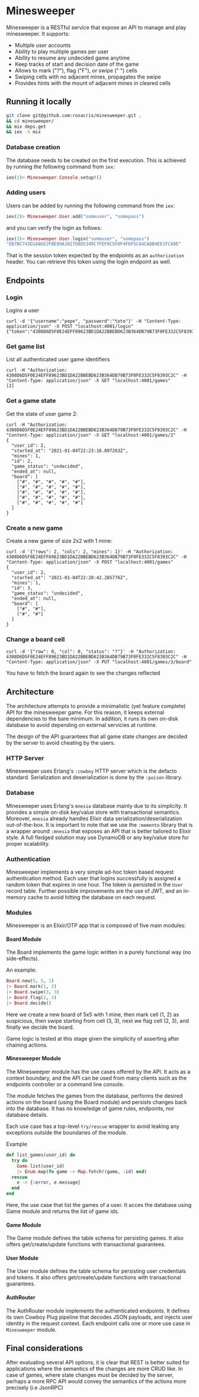 # Minesweeper

Minesweeper is a RESTful service that expose an API to manage and play minesweeper.
It supports:
* Multiple user accounts
* Ability to play multiple games per user
* Ability to resume any undecided game anytime
* Keep tracks of start and decision date of the game
* Allows to mark ("?"), flag ("F"), or swipe (" ") cells
* Swiping cells with no adjacent mines, propagates the swipe
* Provides hints with the mount of adjacent mines in cleared cells

## Running it locally
```bash
git clone git@github.com:rosacris/minesweeper.git .
&& cd minesweeper/
&& mix deps.get
&& iex -S mix
```

### Database creation
The database needs to be created on the first execution.
This is achieved by running the following command from `iex`:
```elixir
iex(1)> Minesweeper.Console.setup!()
```

### Adding users
Users can be added by running the following command from the `iex`:
```elixir
iex(2)> Minesweeper.User.add("someuser", "somepass")
```
and you can verify the login as follows:
```elixir
iex(3)> Minesweeper.User.login("someuser", "somepass")
"EB7BC743D1A86E2FBE99A1027D8D5349C7FEF0C5F0F4F6F5CA4CA8B4EE1FCA0E"
```
That is the session token expected by the endpoints as an `authorization` header.
You can retrieve this token using the login endpoint as well.

## Endpoints

### Login
Logins a user 

```
curl -d '{"username":"pepe", "password":"toto"}' -H "Content-Type: application/json" -X POST "localhost:4001/login"
{"token":"4308D6D5F0E24EFF89623BD1DA22BBEBD623B364DB79B73F0FE332C5F8393C2C"}
```

### Get game list
List all authenticated user game identifiers

```
curl -H "Authorization: 4308D6D5F0E24EFF89623BD1DA22BBEBD623B364DB79B73F0FE332C5F8393C2C" -H "Content-Type: application/json" -X GET "localhost:4001/games"
[2]
```

### Get a game state
Get the state of user game 2:

```
curl -H "Authorization: 4308D6D5F0E24EFF89623BD1DA22BBEBD623B364DB79B73F0FE332C5F8393C2C" -H "Content-Type: application/json" -X GET "localhost:4001/games/2"
{
  "user_id": 2,
  "started_at": "2021-01-04T22:23:18.897203Z",
  "mines": 1,
  "id": 2,
  "game_status": "undecided",
  "ended_at": null,
  "board": [
    ["#", "#", "#", "#", "#"],
    ["#", "#", "#", "#", "#"],
    ["#", "#", "#", "#", "#"],
    ["#", "#", "#", "#", "#"],
    ["#", "#", "#", "#", "#"]
  ]
}
```

### Create a new game
Create a new game of size 2x2 with 1 mine:
```
curl -d '{"rows": 2, "cols": 2, "mines": 1}' -H "Authorization: 4308D6D5F0E24EFF89623BD1DA22BBEBD623B364DB79B73F0FE332C5F8393C2C" -H "Content-Type: application/json" -X POST "localhost:4001/games"
{
  "user_id": 2,
  "started_at": "2021-01-04T22:28:42.285776Z",
  "mines": 1,
  "id": 3,
  "game_status": "undecided",
  "ended_at": null,
  "board": [
    ["#", "#"],
    ["#", "#"]
  ]
}
```

### Change a board cell
```
curl -d '{"row": 0, "col": 0, "status": "?"}' -H "Authorization: 4308D6D5F0E24EFF89623BD1DA22BBEBD623B364DB79B73F0FE332C5F8393C2C" -H "Content-Type: application/json" -X PUT "localhost:4001/games/3/board"
```
You have to fetch the board again to see the changes reflected

## Architecture
The architecture attempts to provide a minimalistic (yet feature complete) API for the minesweeper game.
For this reason, it keeps external dependencies to the bare minimum.
In addition, it runs its own on-disk database to avoid depending on external servicies at runtime.

The design of the API guarantees that all game state changes are decided by the server to avoid
cheating by the users.
### HTTP Server
Minesweeper uses Erlang's `:cowboy` HTTP server which is the defacto standard.
Serialization and deserialization is done by the `:poison` library.

### Database
Minesweeper uses Erlang's `mnesia` database mainly due to its simplicity.
It provides a simple on-disk key/value store with transactional semantics.
Moreover, `mnesia` already handles Elixir data serialization/deserialization out-of-the-box.
It is important to note that we use the `:memento` library that is a wrapper around `:mnesia` that
exposes an API that is better tailored to Elixir style.
A full fledged solution may use DynamoDB or any key/value store for proper scalability.

### Authentication
Minesweeper implements a very simple ad-hoc token based request authentication method.
Each user that logins successfully is assigned a random token that expires in one hour.
The token is persisted in the `User` record table.
Further possible improvements are the use of JWT, and an in-memory cache to avoid hitting the database
on each request.

### Modules
Minesweeper is an Elixir/OTP app that is composed of five main modules:

#### Board Module
The Board implements the game logic written in a purely functional way (no side-effects).

An example:
```elixir
Board.new(5, 5, 1)
|> Board.mark(1, 2)
|> Board.swipe(3, 3)
|> Board.flag(2, 3)
|> Board.decide()
```
Here we create a new board of 5x5 with 1 mine, then mark cell (1, 2) as suspicious,
then swipe starting from cell (3, 3), next we flag cell (2, 3), and finally we decide the board.

Game logic is tested at this stage given the simplicity of asserting after chaining actions.

#### Minesweeper Module
The Minesweeper module has the use cases offered by the API.
It acts as a context boundary, and the API can be used from many clients such as the endpoints controller or a command line console.

The module fetches the games from the database, performs the desired actions on the board
(using the Board module) and persists changes back into the database.
It has no knowledge of game rules, endpoints, nor database details.

Each use case has a top-level `try/rescue` wrapper to avoid leaking any exceptions outside the boundaries
of the module.

Example
```elixir
def list_games(user_id) do
  try do
    Game.list(user_id)
    |> Enum.map(fn game -> Map.fetch!(game, :id) end)
  rescue
    e -> {:error, e.message}
  end
end
```
Here, the use case that list the games of a user. It acces the database using Game module and
returns the list of game ids.

#### Game Module
The Game module defines the table schema for persisting games.
It also offers get/create/update functions with transactional guarantees.

#### User Module
The User module defines the table schema for persisting user credentials and tokens.
It also offers get/create/update functions with transactional guarantees.

#### AuthRouter
The AuthRouter module implements the authenticated endpoints.
It defines its own Cowboy Plug pipeline that decodes JSON payloads, and injects user identity in the request context.
Each endpoint calls one or more use case in `Minesweeper` module.

## Final considerations
After evaluating several API options, it is clear that REST is better suited for applications where the
semantics of the changes are more CRUD like.
In case of games, where state changes must be decided by the server, perhaps a more RPC API would convey
the semantics of the actions more precisely (i.e JsonRPC)